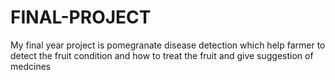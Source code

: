 # FINAL-PROJECT
My final year project is pomegranate disease detection which help farmer to detect the fruit condition and how to treat the fruit and give suggestion of medcines  
